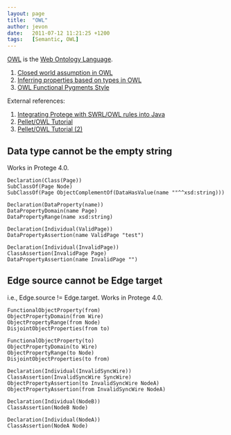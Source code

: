 ```yaml
---
layout: page
title:  "OWL"
author: jevon
date:   2011-07-12 11:21:25 +1200
tags:   [Semantic, OWL]
---
```


[OWL](OWL.md) is the [Web Ontology Language](web-ontology-language.md).

1. [Closed world assumption in OWL](Closed_world_assumption_in_OWL.md)
1. [Inferring properties based on types in OWL](Inferring_properties_based_on_types_in_OWL.md)
1. [OWL Functional Pygments Style](OWL_Functional_Pygments_Style.md)

External references:
1. <a href="http://article.gmane.org/gmane.comp.misc.ontology.protege.owl/30337">Integrating Protege with SWRL/OWL rules into Java</a>
1. <a href="http://clarkparsia.com/pellet/tutorial/">Pellet/OWL Tutorial</a>
1. <a href="http://clarkparsia.com/pellet/tutorial/iswc09">Pellet/OWL Tutorial (2)</a>

## Data type cannot be the empty string
Works in Protege 4.0.

```
Declaration(Class(Page))
SubClassOf(Page Node)
SubClassOf(Page ObjectComplementOf(DataHasValue(name ""^^xsd:string)))

Declaration(DataProperty(name))
DataPropertyDomain(name Page)
DataPropertyRange(name xsd:string)

Declaration(Individual(ValidPage))
DataPropertyAssertion(name ValidPage "test")

Declaration(Individual(InvalidPage))
ClassAssertion(InvalidPage Page)
DataPropertyAssertion(name InvalidPage "")
```

## Edge source cannot be Edge target
i.e., Edge.source != Edge.target. Works in Protege 4.0.

```
FunctionalObjectProperty(from)
ObjectPropertyDomain(from Wire)
ObjectPropertyRange(from Node)
DisjointObjectProperties(from to)

FunctionalObjectProperty(to)
ObjectPropertyDomain(to Wire)
ObjectPropertyRange(to Node)
DisjointObjectProperties(to from)

Declaration(Individual(InvalidSyncWire))
ClassAssertion(InvalidSyncWire SyncWire)
ObjectPropertyAssertion(to InvalidSyncWire NodeA)
ObjectPropertyAssertion(from InvalidSyncWire NodeA)

Declaration(Individual(NodeB))
ClassAssertion(NodeB Node)

Declaration(Individual(NodeA))
ClassAssertion(NodeA Node)
```
